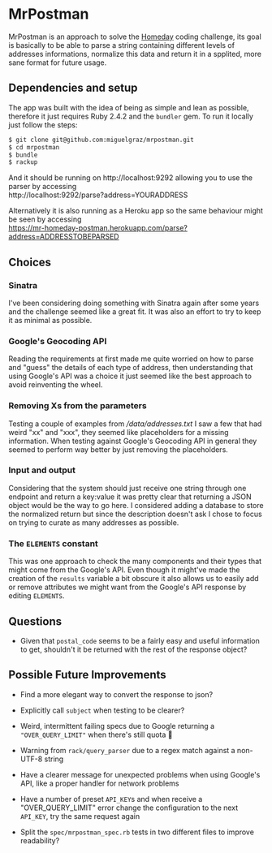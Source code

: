 # MrPostman

MrPostman is an approach to solve the [Homeday](https://www.homeday.de/en/) coding challenge, its goal is basically to be able to parse a string containing different levels of addresses informations, normalize this data and return it in a spplited, more sane format for future usage.

## Dependencies and setup

The app was built with the idea of being as simple and lean as possible, therefore it just requires Ruby 2.4.2 and the `bundler` gem. To run it locally just follow the steps:

```bash
$ git clone git@github.com:miguelgraz/mrpostman.git
$ cd mrpostman
$ bundle
$ rackup
```

And it should be running on http://localhost:9292 allowing you to use the parser by accessing  
http://localhost:9292/parse?address=YOURADDRESS

Alternatively it is also running as a Heroku app so the same behaviour might be seen by accessing  
https://mr-homeday-postman.herokuapp.com/parse?address=ADDRESSTOBEPARSED

## Choices

### Sinatra
I've been considering doing something with Sinatra again after some years and the challenge seemed like a great fit. It was also an effort to try to keep it as minimal as possible.

### Google's Geocoding API
Reading the requirements at first made me quite worried on how to parse and "guess" the details of each type of address, then understanding that using Google's API was a choice it just seemed like the best approach to avoid reinventing the wheel.

### Removing Xs from the parameters
Testing a couple of examples from */data/addresses.txt* I saw a few that had weird "xx" and "xxx", they seemed like placeholders for a missing information. When testing against Google's Geocoding API in general they seemed to perform way better by just removing the placeholders.

### Input and output
Considering that the system should just receive one string through one endpoint and return a key:value it was pretty clear that returning a JSON object would be the way to go here. I considered adding a database to store the normalized return but since the description doesn't ask I chose to focus on trying to curate as many addresses as possible.

### The `ELEMENTS` constant
This was one approach to check the many components and their types that might come from the Google's API. Even though it might've made the creation of the `results` variable a bit obscure it also allows us to easily add or remove attributes we might want from the Google's API response by editing `ELEMENTS`.

## Questions

* Given that `postal_code` seems to be a fairly easy and useful information to get, shouldn't it be returned with the rest of the response object?

## Possible Future Improvements

* Find a more elegant way to convert the response to json?

* Explicitly call `subject` when testing to be clearer?

* Weird, intermittent failing specs due to Google returning a `"OVER_QUERY_LIMIT"` when there's still quota :thinking:

* Warning from `rack/query_parser` due to a regex match against a non-UTF-8 string

* Have a clearer message for unexpected problems when using Google's API, like a proper handler for network problems

* Have a number of preset `API_KEY`s and when receive a "OVER_QUERY_LIMIT" error change the configuration to the next `API_KEY`, try the same request again

* Split the `spec/mrpostman_spec.rb` tests in two different files to improve readability?
